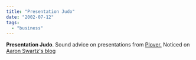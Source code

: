 ```yaml
---
title: "Presentation Judo"
date: "2002-07-12"
tags: 
  - "business"
---
```


**Presentation Judo**. Sound advice on presentations from [Plover.](http://perl.plover.com/yak/#pjudo) Noticed on [Aaron Swartz's blog](http://www.aaronsw.com/weblog/)
